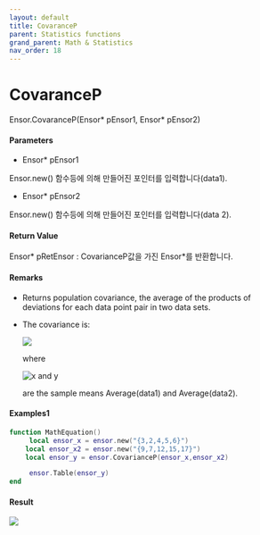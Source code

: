 ```yaml
---
layout: default
title: CovaranceP
parent: Statistics functions
grand_parent: Math & Statistics
nav_order: 18
---
```


# CovaranceP

Ensor.CovaranceP\(Ensor\* pEnsor1, Ensor\* pEnsor2\)

#### Parameters

* Ensor\* pEnsor1

Ensor.new\(\) 함수등에 의해 만들어진 포인터를 입력합니다\(data1\).

* Ensor\* pEnsor2

Ensor.new\(\) 함수등에 의해 만들어진 포인터를 입력합니다\(data 2\).

#### Return Value

Ensor\* pRetEnsor : CovarianceP값을 가진 Ensor\*를 반환합니다.

#### Remarks

* Returns population covariance, the average of the products of deviations for each data point pair in two data sets.

* The covariance is:

  ![](/StatisticsAPI/CovarancePFunc.png)

  where

  ![](https://support.content.office.net/en-us/media/e50bfa35-f7a7-44ee-91eb-d25d79f90f42.png "x and y")

  are the sample means Average\(data1\) and Average\(data2\).

#### Examples1

```lua
function MathEquation()
     local ensor_x = ensor.new("{3,2,4,5,6}")
    local ensor_x2 = ensor.new("{9,7,12,15,17}")
    local ensor_y = ensor.CovarianceP(ensor_x,ensor_x2)

     ensor.Table(ensor_y)
end
```

#### Result

![](/StatisticsAPI/CovariancePResultTable.png)

